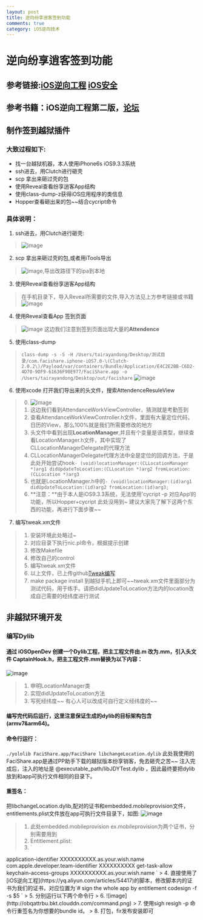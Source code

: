 ```yaml
---
layout: post
title: 逆向纷享逍客签到功能
comments: true
category: iOS逆向技术
---
```


# 逆向纷享逍客签到功能
## 参考链接:[iOS逆向工程](https://yq.aliyun.com/articles/54417) [iOS安全](http://security.ios-wiki.com/)
## 参考书籍：iOS逆向工程第二版，[论坛](http://iosre.com/)
## 制作签到越狱插件
###  大致过程如下:

* 找一台越狱机器，本人使用iPhone6s iOS9.3.3系统
* ssh进去，用Clutch进行砸壳
* scp 拿出来砸过壳的包
* 使用Reveal查看纷享逍客App结构
* 使用class-dump-z获得iOS应用程序的类信息
* Hopper查看砸出来的包~~结合cycript命令

###  具体说明：

1. ssh进去，用Clutch进行砸壳:
> ![image](http://obqattrbu.bkt.clouddn.com/Clutch.png)
2. scp 拿出来砸过壳的包,或者用iTools导出
>  ![image](http://obqattrbu.bkt.clouddn.com/path.png),导出改路径下的ipa到本地
3. 使用Reveal查看纷享逍客App结构
> 在手机目录下，导入Reveal所需要的文件,导入方法见上方参考链接或书籍
> ![image](http://obqattrbu.bkt.clouddn.com/Reveal.png)
4. 使用Reveal查看App 签到页面
> ![image](http://obqattrbu.bkt.clouddn.com/reveal1.png)
> 这边我们注意到签到页面出现大量的**Attendence**
5. 使用class-dump
> `class-dump -s -S -H /Users/tairayandong/Desktop/测试目录/com.facishare.iphone-iOS7.0-\(Clutch-2.0.2\)/Payload/var/containers/Bundle/Application/E4C2E2BB-C6D2-4D70-9DF9-61636F90E977/FaciShare.app -o /Users/tairayandong/Desktop/out/facishare`
> ![image](http://obqattrbu.bkt.clouddn.com/class-dump.png)
6. 使用xcode 打开我们导出来的头文件，搜索AttendenceResuleView
> 0. ![image](http://obqattrbu.bkt.clouddn.com/xcodesearch.png)
> 1. 这边我们看到AttendanceWorkViewController，猜测就是考勤签到
> 2. 查看AttendanceWorkViewController.h文件，里面有大量定位代码，日历的View，那么100%就是我们所需要修改的地方
> 3. 头文件中看到出现**LocationManager**,并且有个变量是该类型，继续查看LocationManager.h文件，其中实现了CLLocationManagerDelegate的代理方法
> 4. CLLocationManagerDelegate代理方法中全是定位的回调方法，于是此处开始尝试hook`- (void)locationManager:(CLLocationManager *)arg1 didUpdateToLocation:(CLLocation *)arg2 fromLocation:(CLLocation *)arg3`             
> 5. 也就是LocationManager.h中的`- (void)locationManager:(id)arg1 didUpdateToLocation:(id)arg2 fromLocation:(id)arg3;`
> 6. **注意：**由于本人是iOS9.3.3系统，无法使用’cycript -p 对应App‘的功能，所以Hopper+cycript 此处没用到~ 建议大家先了解下这两个东西的功能，再进行下面步骤~~
7. 编写tweak.xm文件
> 1. 安装环境此处略过~
> 2. 对应目录下执行nic.pl命令，根据提示创建
> 3. 修改Makefile
> 4. 修改自己的control
> 5. 编写tweak.xm文件
> 6. 以上文件，已上传github[Tweak编写](https://github.com/bluesea/changeLocation)
> 7. make package install 到越狱手机上即可~~tweak.xm文件里面部分为测试代码，用于练手。请把didUpdateToLocation方法内的location改成自己需要的经纬度进行测试

## 非越狱环境开发
### 编写Dylib
#### 通过 iOSOpenDev 创建一个Dylib工程，把主工程文件由.m 改为.mm，引入头文件 CaptainHook.h，把主工程文件.mm替换为以下内容：
![image](http://obqattrbu.bkt.clouddn.com/dylib.png)
> 1. 申明LocationManager类
> 2. 实现didUpdateToLocation方法
> 3. 写死经纬度~~ 有心人可以改成可自行定义经纬度的~~

#### 编写完代码后运行，这里注意保证生成的dylib的目标架构包含(armv7&arm64)。

#### 命令行运行：
`./yololib FaciShare.app/FaciShare libchangeLocation.dylib`
此处我使用的FaciShare.app是通过PP助手下载的越狱版本纷享销客，免去砸壳之苦~~
注入完成后，注入的地址是 @executable_path/libJDYTest.dylib ，因此最终要把dylib放到和app可执行文件相同的目录下。

#### 重签名：
把libchangeLocation.dylib,配对的证书和embedded.mobileprovision文件，entitlements.plist文件放在app可执行文件目录下，如图:
![image](http://obqattrbu.bkt.clouddn.com/file.png)
> 1. 此处embedded.mobileprovision ex.mobileprovision为两个证书，分别需要用到
> 2. Entitlement.plist:
> 3. `<?xml version="1.0" encoding="UTF-8"?>
<!DOCTYPE plist PUBLIC "-//Apple//DTD PLIST 1.0//EN" "http://www.apple.com/DTDs/PropertyList-1.0.dtd">
<plist version="1.0">
<dict>
  <key>application-identifier</key>
  <string>XXXXXXXXXX.as.your.wish.name</string>
  <key>com.apple.developer.team-identifier</key>
  <string>XXXXXXXXXX</string>
  <key>get-task-allow</key>
  <true/>
  <key>keychain-access-groups</key>
  <array>
      <string>XXXXXXXXXX.as.your.wish.name</string>
  </array>
</dict>
</plist>
`
> 4. 直接使用了[iOS逆向工程](https://yq.aliyun.com/articles/54417)的脚本，修改脚本内的证书为我们的证书，对应位置为`# sign the whole app by entitlement codesign -f -s $5 `
> 5. 分别运行以下两个命令行
> 6. ![image](http://obqattrbu.bkt.clouddn.com/command.png)
> 7. 使用sigh resigh -p 命令行重签名为你想要的bundle id。
> 8. 打包，fir发布安装即可
